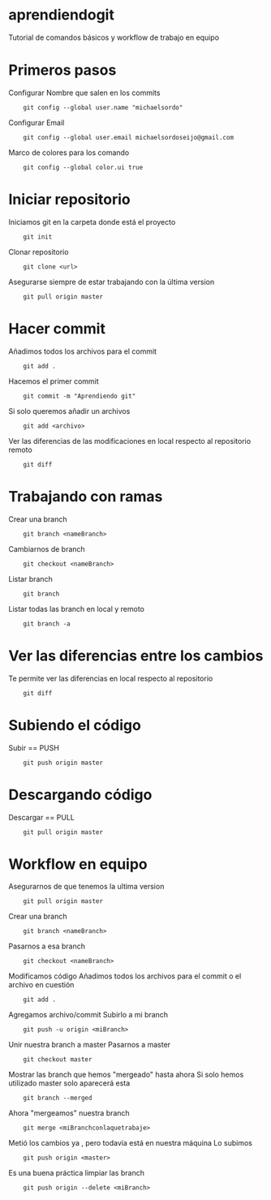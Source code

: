 # aprendiendogit

Tutorial de comandos básicos y workflow de trabajo en equipo

# Primeros pasos

Configurar Nombre que salen en los commits
```ssh
	git config --global user.name "michaelsordo"
```
Configurar Email
```ssh	
	git config --global user.email michaelsordoseijo@gmail.com
```
Marco de colores para los comando
```ssh
	git config --global color.ui true
```

# Iniciar repositorio

Iniciamos git en la carpeta donde está el proyecto
```ssh
	git init
```

Clonar repositorio
```ssh
	git clone <url>
```

Asegurarse siempre de estar trabajando con la última version
```ssh
	git pull origin master
```

# Hacer commit

Añadimos todos los archivos para el commit
```ssh
	git add .
```

Hacemos el primer commit
```ssh
	git commit -m "Aprendiendo git"
```

Si solo queremos añadir un archivos
```ssh
	git add <archivo>
```

Ver las diferencias de las modificaciones en local respecto al repositorio remoto
```ssh
	git diff 
```

# Trabajando con ramas

Crear una branch
```ssh
	git branch <nameBranch>
```

Cambiarnos de branch
```ssh
	git checkout <nameBranch>
```

Listar branch
```ssh
	git branch 
```
Listar todas las branch en local y remoto
```ssh
	git branch -a
```

# Ver las diferencias entre los cambios

Te permite ver las diferencias en local respecto al repositorio
```ssh
	git diff
```

# Subiendo el código

Subir == PUSH
```ssh
	git push origin master
```

# Descargando código

Descargar == PULL
```ssh
	git pull origin master
```


# Workflow en equipo

Asegurarnos de que tenemos la ultima version
```ssh
	git pull origin master
```

Crear una branch
```ssh
	git branch <nameBranch>
```
Pasarnos a esa branch
```ssh
	git checkout <nameBranch>
```
Modificamos código
Añadimos todos los archivos para el commit o el archivo en cuestión
```ssh
	git add .
```
Agregamos archivo/commit
Subirlo a mi branch 
```ssh
	git push -u origin <miBranch>
```
Unir nuestra branch a master
Pasarnos a master
```ssh
	git checkout master
```

Mostrar las branch que hemos "mergeado" hasta ahora
Si solo hemos utilizado master solo aparecerá esta
```ssh
	git branch --merged
```
Ahora "mergeamos" nuestra branch
```ssh
	git merge <miBranchconlaquetrabaje>
```
Metió los cambios ya , pero todavía está en nuestra máquina
Lo subimos
```ssh
	git push origin <master>
```
Es una buena práctica limpiar las branch
```ssh
	git push origin --delete <miBranch>
```

